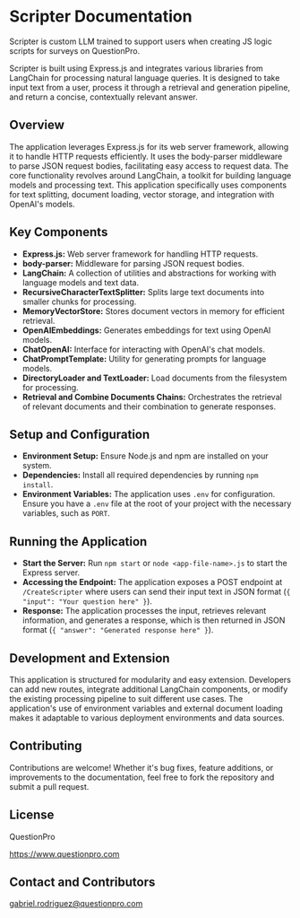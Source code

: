 # Scripter Documentation

Scripter is custom LLM trained to support users when creating JS logic scripts for surveys on QuestionPro.

Scripter is built using Express.js and integrates various libraries from LangChain for processing natural language queries. It is designed to take input text from a user, process it through a retrieval and generation pipeline, and return a concise, contextually relevant answer.

## Overview

The application leverages Express.js for its web server framework, allowing it to handle HTTP requests efficiently. It uses the body-parser middleware to parse JSON request bodies, facilitating easy access to request data. The core functionality revolves around LangChain, a toolkit for building language models and processing text. This application specifically uses components for text splitting, document loading, vector storage, and integration with OpenAI's models.

## Key Components

- **Express.js:** Web server framework for handling HTTP requests.
- **body-parser:** Middleware for parsing JSON request bodies.
- **LangChain:** A collection of utilities and abstractions for working with language models and text data.
- **RecursiveCharacterTextSplitter:** Splits large text documents into smaller chunks for processing.
- **MemoryVectorStore:** Stores document vectors in memory for efficient retrieval.
- **OpenAIEmbeddings:** Generates embeddings for text using OpenAI models.
- **ChatOpenAI:** Interface for interacting with OpenAI's chat models.
- **ChatPromptTemplate:** Utility for generating prompts for language models.
- **DirectoryLoader and TextLoader:** Load documents from the filesystem for processing.
- **Retrieval and Combine Documents Chains:** Orchestrates the retrieval of relevant documents and their combination to generate responses.

## Setup and Configuration

- **Environment Setup:** Ensure Node.js and npm are installed on your system.
- **Dependencies:** Install all required dependencies by running `npm install`.
- **Environment Variables:** The application uses `.env` for configuration. Ensure you have a `.env` file at the root of your project with the necessary variables, such as `PORT`.

## Running the Application

- **Start the Server:** Run `npm start` or `node <app-file-name>.js` to start the Express server.
- **Accessing the Endpoint:** The application exposes a POST endpoint at `/CreateScripter` where users can send their input text in JSON format (`{ "input": "Your question here" }`).
- **Response:** The application processes the input, retrieves relevant information, and generates a response, which is then returned in JSON format (`{ "answer": "Generated response here" }`).

## Development and Extension

This application is structured for modularity and easy extension. Developers can add new routes, integrate additional LangChain components, or modify the existing processing pipeline to suit different use cases. The application's use of environment variables and external document loading makes it adaptable to various deployment environments and data sources.

## Contributing

Contributions are welcome! Whether it's bug fixes, feature additions, or improvements to the documentation, feel free to fork the repository and submit a pull request.

## License

QuestionPro

https://www.questionpro.com

## Contact and Contributors

gabriel.rodriguez@questionpro.com



